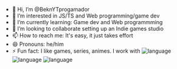 - 👋 Hi, I’m @BeknYTprogamador
- 👀 I’m interested in JS/TS and Web programming/game dev
- 🌱 I’m currently learning: Game dev and Web programmming 
- 💞️ I’m looking to collaborate setting up an Indie games studio
- 📫 How to reach me: It's easy, it just takes effort
- 😄 Pronouns: he/him
- ⚡ Fun fact: I like games, series, animes.
  I work with
  ![language](https://img.shields.io/badge/HTML5-orange)
  ![language](https://img.shields.io/badge/CSS3-blue)
  ![language](https://img.shields.io/badge/Javascript-yellow)
  

<!---
BeknYTprogamador/BeknYTprogamador is a ✨ special ✨ repository because its `README.md` (this file) appears on your GitHub profile.
You can click the Preview link to take a look at your changes.
--->
